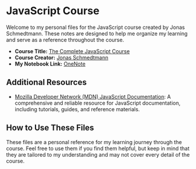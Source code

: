 # JavaScript Course

Welcome to my personal files for the JavaScript course created by Jonas Schmedtmann. These notes are designed to help me organize my learning and serve as a reference throughout the course.

- **Course Title:** [The Complete JavaScript Course](https://#)
- **Course Creator:** [Jonas Schmedtmann](https://#)
- **My Notebook Link:** [OneNote](https://1drv.ms/o/s!Akt357BkRuzmgXEeG6wXxydcK6Kr?e=edau87)

## Additional Resources

- [Mozilla Developer Network (MDN) JavaScript Documentation](https://developer.mozilla.org/en-US/docs/Web/JavaScript): A comprehensive and reliable resource for JavaScript documentation, including tutorials, guides, and reference materials.

## How to Use These Files

These files are a personal reference for my learning journey through the course. Feel free to use them if you find them helpful, but keep in mind that they are tailored to my understanding and may not cover every detail of the course.
